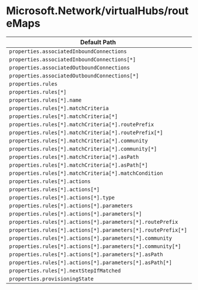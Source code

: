 # Microsoft.Network/virtualHubs/routeMaps

| Default Path | Alias |
|---|---|
| `properties.associatedInboundConnections` | `Microsoft.Network/virtualHubs/routeMaps/associatedInboundConnections` |
| `properties.associatedInboundConnections[*]` | `Microsoft.Network/virtualHubs/routeMaps/associatedInboundConnections[*]` |
| `properties.associatedOutboundConnections` | `Microsoft.Network/virtualHubs/routeMaps/associatedOutboundConnections` |
| `properties.associatedOutboundConnections[*]` | `Microsoft.Network/virtualHubs/routeMaps/associatedOutboundConnections[*]` |
| `properties.rules` | `Microsoft.Network/virtualHubs/routeMaps/rules` |
| `properties.rules[*]` | `Microsoft.Network/virtualHubs/routeMaps/rules[*]` |
| `properties.rules[*].name` | `Microsoft.Network/virtualHubs/routeMaps/rules[*].name` |
| `properties.rules[*].matchCriteria` | `Microsoft.Network/virtualHubs/routeMaps/rules[*].matchCriteria` |
| `properties.rules[*].matchCriteria[*]` | `Microsoft.Network/virtualHubs/routeMaps/rules[*].matchCriteria[*]` |
| `properties.rules[*].matchCriteria[*].routePrefix` | `Microsoft.Network/virtualHubs/routeMaps/rules[*].matchCriteria[*].routePrefix` |
| `properties.rules[*].matchCriteria[*].routePrefix[*]` | `Microsoft.Network/virtualHubs/routeMaps/rules[*].matchCriteria[*].routePrefix[*]` |
| `properties.rules[*].matchCriteria[*].community` | `Microsoft.Network/virtualHubs/routeMaps/rules[*].matchCriteria[*].community` |
| `properties.rules[*].matchCriteria[*].community[*]` | `Microsoft.Network/virtualHubs/routeMaps/rules[*].matchCriteria[*].community[*]` |
| `properties.rules[*].matchCriteria[*].asPath` | `Microsoft.Network/virtualHubs/routeMaps/rules[*].matchCriteria[*].asPath` |
| `properties.rules[*].matchCriteria[*].asPath[*]` | `Microsoft.Network/virtualHubs/routeMaps/rules[*].matchCriteria[*].asPath[*]` |
| `properties.rules[*].matchCriteria[*].matchCondition` | `Microsoft.Network/virtualHubs/routeMaps/rules[*].matchCriteria[*].matchCondition` |
| `properties.rules[*].actions` | `Microsoft.Network/virtualHubs/routeMaps/rules[*].actions` |
| `properties.rules[*].actions[*]` | `Microsoft.Network/virtualHubs/routeMaps/rules[*].actions[*]` |
| `properties.rules[*].actions[*].type` | `Microsoft.Network/virtualHubs/routeMaps/rules[*].actions[*].type` |
| `properties.rules[*].actions[*].parameters` | `Microsoft.Network/virtualHubs/routeMaps/rules[*].actions[*].parameters` |
| `properties.rules[*].actions[*].parameters[*]` | `Microsoft.Network/virtualHubs/routeMaps/rules[*].actions[*].parameters[*]` |
| `properties.rules[*].actions[*].parameters[*].routePrefix` | `Microsoft.Network/virtualHubs/routeMaps/rules[*].actions[*].parameters[*].routePrefix` |
| `properties.rules[*].actions[*].parameters[*].routePrefix[*]` | `Microsoft.Network/virtualHubs/routeMaps/rules[*].actions[*].parameters[*].routePrefix[*]` |
| `properties.rules[*].actions[*].parameters[*].community` | `Microsoft.Network/virtualHubs/routeMaps/rules[*].actions[*].parameters[*].community` |
| `properties.rules[*].actions[*].parameters[*].community[*]` | `Microsoft.Network/virtualHubs/routeMaps/rules[*].actions[*].parameters[*].community[*]` |
| `properties.rules[*].actions[*].parameters[*].asPath` | `Microsoft.Network/virtualHubs/routeMaps/rules[*].actions[*].parameters[*].asPath` |
| `properties.rules[*].actions[*].parameters[*].asPath[*]` | `Microsoft.Network/virtualHubs/routeMaps/rules[*].actions[*].parameters[*].asPath[*]` |
| `properties.rules[*].nextStepIfMatched` | `Microsoft.Network/virtualHubs/routeMaps/rules[*].nextStepIfMatched` |
| `properties.provisioningState` | `Microsoft.Network/virtualHubs/routeMaps/provisioningState` |

